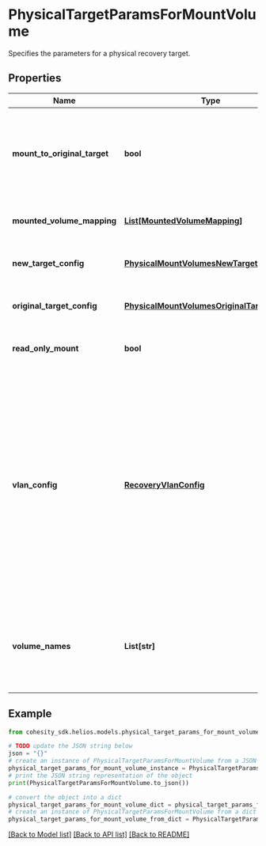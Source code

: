 # PhysicalTargetParamsForMountVolume

Specifies the parameters for a physical recovery target.

## Properties

Name | Type | Description | Notes
------------ | ------------- | ------------- | -------------
**mount_to_original_target** | **bool** | Specifies whether to mount to the original target. If true, originalTargetConfig must be specified. If false, newTargetConfig must be specified. | 
**mounted_volume_mapping** | [**List[MountedVolumeMapping]**](MountedVolumeMapping.md) | Specifies the mapping of original volumes and mounted volumes | [optional] [readonly] 
**new_target_config** | [**PhysicalMountVolumesNewTargetConfig**](PhysicalMountVolumesNewTargetConfig.md) | Specifies the configuration for mounting to a new target. | [optional] 
**original_target_config** | [**PhysicalMountVolumesOriginalTargetConfig**](PhysicalMountVolumesOriginalTargetConfig.md) | Specifies the configuration for mounting to the original target. | [optional] 
**read_only_mount** | **bool** | Specifies whether to perform a read-only mount. Default is false. | [optional] 
**vlan_config** | [**RecoveryVlanConfig**](RecoveryVlanConfig.md) | Specifies VLAN Params associated with the recovered. If this is not specified, then the VLAN settings will be automatically selected from one of the below options: a. If VLANs are configured on Cohesity, then the VLAN host/VIP will be automatically based on the client&#39;s (e.g. ESXI host) IP address. b. If VLANs are not configured on Cohesity, then the partition hostname or VIPs will be used for Recovery. | [optional] 
**volume_names** | **List[str]** | Specifies the names of volumes that need to be mounted. If this is not specified then all volumes that are part of the source VM will be mounted on the target VM. | [optional] 

## Example

```python
from cohesity_sdk.helios.models.physical_target_params_for_mount_volume import PhysicalTargetParamsForMountVolume

# TODO update the JSON string below
json = "{}"
# create an instance of PhysicalTargetParamsForMountVolume from a JSON string
physical_target_params_for_mount_volume_instance = PhysicalTargetParamsForMountVolume.from_json(json)
# print the JSON string representation of the object
print(PhysicalTargetParamsForMountVolume.to_json())

# convert the object into a dict
physical_target_params_for_mount_volume_dict = physical_target_params_for_mount_volume_instance.to_dict()
# create an instance of PhysicalTargetParamsForMountVolume from a dict
physical_target_params_for_mount_volume_from_dict = PhysicalTargetParamsForMountVolume.from_dict(physical_target_params_for_mount_volume_dict)
```
[[Back to Model list]](../README.md#documentation-for-models) [[Back to API list]](../README.md#documentation-for-api-endpoints) [[Back to README]](../README.md)


